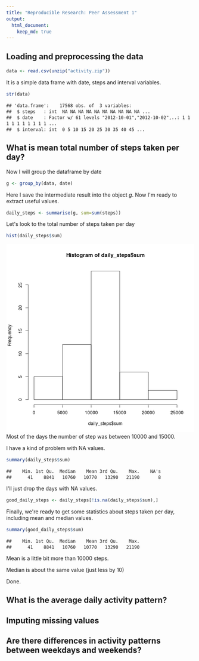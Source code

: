 ```yaml
---
title: "Reproducible Research: Peer Assessment 1"
output: 
  html_document:
    keep_md: true
---
```



## Loading and preprocessing the data

```r
data <- read.csv(unzip("activity.zip"))
```

It is a simple data frame with date, steps and interval variables. 


```r
str(data)
```

```
## 'data.frame':	17568 obs. of  3 variables:
##  $ steps   : int  NA NA NA NA NA NA NA NA NA NA ...
##  $ date    : Factor w/ 61 levels "2012-10-01","2012-10-02",..: 1 1 1 1 1 1 1 1 1 1 ...
##  $ interval: int  0 5 10 15 20 25 30 35 40 45 ...
```

## What is mean total number of steps taken per day?

Now I will group the dataframe by date


```r
g <- group_by(data, date)
```

Here I save the intermediate result into the object *g*. Now I'm ready to extract useful values.


```r
daily_steps <- summarise(g, sum=sum(steps))
```

Let's look to the total number of steps taken per day

```r
hist(daily_steps$sum)
```

![plot of chunk unnamed-chunk-5](figure/unnamed-chunk-5-1.png) 
Most of the days the number of step was between 10000 and 15000.

I have a kind of problem with NA values.

```r
summary(daily_steps$sum)
```

```
##    Min. 1st Qu.  Median    Mean 3rd Qu.    Max.    NA's 
##      41    8841   10760   10770   13290   21190       8
```


I'll just drop the days with NA values.


```r
good_daily_steps <- daily_steps[!is.na(daily_steps$sum),]
```

Finally, we're ready to get some statistics about steps taken per day, including mean and median values. 


```r
summary(good_daily_steps$sum)
```

```
##    Min. 1st Qu.  Median    Mean 3rd Qu.    Max. 
##      41    8841   10760   10770   13290   21190
```


Mean is a little bit more than 10000 steps. 

Median is about the same value (just less by 10)

Done.


## What is the average daily activity pattern?



## Imputing missing values



## Are there differences in activity patterns between weekdays and weekends?
